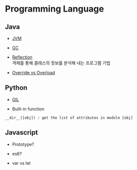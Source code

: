 # Programming Language

## Java

* [JVM](http://asfirstalways.tistory.com/158)

* [GC](http://asfirstalways.tistory.com/159)

* [Reflection](http://gyrfalcon.tistory.com/entry/Java-Reflection)  
객체를 통해 클래스의 정보를 분석해 내는 프로그램 기법

* [Override vs Overload](http://hyeonstorage.tistory.com/185)

## Python

* [GIL](https://realpython.com/python-gil/)

* Built-in function
```
__dir__([obj]) : get the list of attributes in module [obj]
```

## Javascript

* Prototype?

* es6?
 * var vs let
